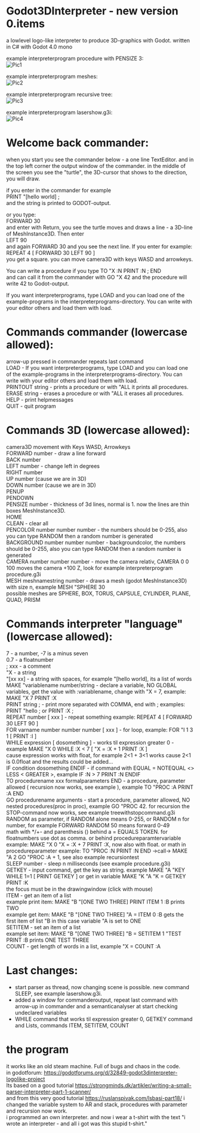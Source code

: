 # Godot3DInterpreter - new version 0.items         

a lowlevel logo-like interpreter to produce 3D-graphics with Godot. written in C# with Godot 4.0 mono    

example interpreterprogram procedure with PENSIZE 3:    
![Pic1](Godot3DInterpreter/pics/firstpic.JPG)

   
example interpreterprogram meshes:    
![Pic2](Godot3DInterpreter/pics/meshes.jpg)
    
     
example interpreterprogram recursive tree:    
![Pic3](Godot3DInterpreter/pics/tree.jpg)

example interpreterprogram lasershow.g3i:    
![Pic4](Godot3DInterpreter/pics/lasershow.jpg)

    
# Welcome back commander:    
when you start you see the commander below - a one line TextEditor. and in the top left corner the output window of the commander. in the middle of the screen you see the "turtle", the 3D-cursor that shows to the direction, you will draw.   

if you enter in the commander for example   
PRINT "[hello world] ;    
and the string is printed to GODOT-output.    

or you type:    
FORWARD 30    
and enter with Return, you see the turtle moves and draws a line - a 3D-line of MeshInstance3D. Then enter   
LEFT 90   
and again FORWARD 30 and you see the next line. If you enter for example:   
REPEAT 4 [ FORWARD 30 LEFT 90 ]   
you get a square. you can move camera3D with keys WASD and arrowkeys.       

You can write a procedure if you type TO "X :N   PRINT :N ;  END    
and can call it from the commander with GO "X 42
and the procedure will write 42 to Godot-output.

If you want interpreterprograms, type LOAD and you can load one of the example-programs in the interpreterprograms-directory. You can write with your editor others and load them with load.   
   

  
# Commands commander (lowercase allowed):   
arrow-up pressed in commander repeats last command    
LOAD - If you want interpreterprograms, type LOAD and you can load one of the example-programs in the interpreterprograms-directory. You can write with your editor others and load them with load.   
PRINTOUT string - prints a procedure or with "ALL it prints all procedures.    
ERASE string - erases a procedure or with "ALL it erases all procedures.    
HELP - print helpmessages   
QUIT - quit program    

   
    
   
# Commands 3D (lowercase allowed):   
camera3D movement with Keys WASD, Arrowkeys   
FORWARD number - draw a line forward    
BACK number   
LEFT number - change left in degrees   
RIGHT number   
UP number (cause we are in 3D)   
DOWN number (cause we are in 3D)   
PENUP    
PENDOWN    
PENSIZE number - thickness of 3d lines, normal is 1. now the lines are thin boxes MeshInstance3D.    
HOME   
CLEAN - clear all       
PENCOLOR number number number - the numbers should be 0-255, also you can type RANDOM then a random number is generated     
BACKGROUND number number number - backgroundcolor, the numbers should be 0-255, also you can type RANDOM then a random number is generated     
CAMERA number number number - move the camera relativ, CAMERA 0 0 100 moves the camera +100 Z, look for example interpreterprogram  procedure.g3i        
MESH meshnamestring number - draws a mesh (godot MeshInstance3D) with size n, example MESH "SPHERE 30    
   possible meshes are SPHERE, BOX, TORUS, CAPSULE, CYLINDER, PLANE, QUAD, PRISM    

   
# Commands interpreter "language" (lowercase allowed): 
7 - a number, -7 is a minus seven        
0.7 - a floatnumber   
; xxx - a comment   
"X - a string   
"[xx xx] - a string with spaces, for example "[hello world], its a list of words   
MAKE "variablename number/string - declare a variable, NO GLOBAL variables, get the value with :variablename, change with "X = 7, example: MAKE "X 7    PRINT :X   
PRINT string ; - print more separated with COMMA, end with ; examples: PRINT "hello ; or PRINT :X ;    
REPEAT number [ xxx ] - repeat something example: REPEAT 4 [ FORWARD 30 LEFT 90 ]   
FOR varname number number number [ xxx ] - for loop, example: FOR "I 1 3 1 [ PRINT :I ]   
WHILE expression [ dosomething ] - works til expression greater 0 - example MAKE "X 0 WHILE :X < 7 [ "X = :X + 1  PRINT :X ]    
    cause expression works with float, for example 2<1 + 3<1 works cause 2<1 is 0.0float and the results could be added...    
IF condition dosomething ENDIF - if command with EQUAL = NOTEQUAL <> LESS < GREATER >, example IF :N > 7 PRINT :N ENDIF       
TO procedurename xxx formalparameters END - a procedure, parameter allowed ( recursion now works, see example ), example TO "PROC :A PRINT :A END    
GO procedurename arguments - start a procedure, parameter allowed, NO nested procedures(proc in proc), example GO "PROC 42. for recursion the STOP-command now works, see example treewithstopcommand.g3i             
RANDOM as parameter, if RANDOM alone means 0-255, or RANDOM n for number, for example FORWARD RANDOM 50 means forward 0-49   
math with */+- and parenthesis () behind a = EQUALS TOKEN. for floatnumbers use dot as comma. or behind procedureparamtervariable example: MAKE "X 0  "X = :X + 7  PRINT :X, now also with float. or math in procedureparameter example: TO "PROC :N   PRINT :N   END ->call-> MAKE "A 2   GO "PROC :A + 1, see also example recursiontest             
SLEEP number - sleep n milliseconds (see example procedure.g3i)   
GETKEY - input command, get the key as string. example MAKE "A "KEY WHILE 1=1 [ PRINT GETKEY ] or get in variable MAKE "K "A  "K = GETKEY  PRINT :K    
    the focus must be in the drawingwindow (click with mouse)    
ITEM - get an item of a list    
    example print item:  MAKE "B "[ONE TWO THREE]  PRINT ITEM 1 :B prints TWO    
    example get item: MAKE "B "[ONE TWO THREE]  "A = ITEM 0 :B gets the first item of list "B in this case variable "A is set to ONE    
SETITEM - set an item of a list    
    example set item: MAKE "B "[ONE TWO THREE] "B = SETITEM 1 "TEST  PRINT :B prints ONE TEST THREE   
COUNT - get length of words in a list, example "X = COUNT :A    
      
      
  
# Last changes:    
- start parser as thread, now changing scene is possible. new command SLEEP, see example lasershow.g3i.      
- added a window for commanderoutput, repeat last command with arrow-up in commander and a semanticanalyser at start checking undeclared variables      
- WHILE command that works til expression greater 0, GETKEY command and Lists, commands ITEM, SETITEM, COUNT             



# the program
it works like an old steam machine. Full of bugs and chaos in the code.    
in godotforum: https://godotforums.org/d/32849-godot3dinterpreter-logolike-project              
Its based on a good tutorial https://strongminds.dk/artikler/writing-a-small-parser-interpreter-part-1-scanner/   
and from this very good tutorial https://ruslanspivak.com/lsbasi-part18/ i changed the variable system to AR and stack, procedures with parameter and recursion now work.     
i programmed an own interpreter. and now i wear a t-shirt with the text "i wrote an interpreter - and all i got was this stupid t-shirt."    

  
